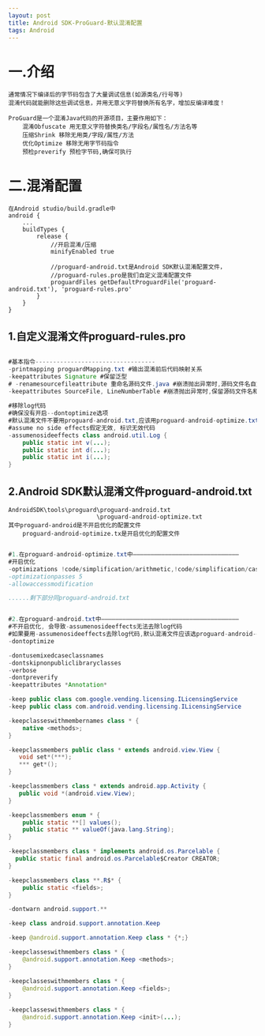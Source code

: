 ```yaml
---
layout: post
title: Android SDK-ProGuard-默认混淆配置
tags: Android
---	
```

# 一.介绍	
	通常情况下编译后的字节码包含了大量调试信息(如源类名/行号等)
	混淆代码就能删除这些调试信息，并用无意义字符替换所有名字，增加反编译难度！
	
	ProGuard是一个混淆Java代码的开源项目，主要作用如下：
		混淆Obfuscate 用无意义字符替换类名/字段名/属性名/方法名等
		压缩Shrink 移除无用类/字段/属性/方法
		优化Optimize 移除无用字节码指令
		预检preverify 预检字节码,确保可执行
	
# 二.混淆配置
	在Android studio/build.gradle中
	android {
		...
		buildTypes {
			release {
				//开启混淆/压缩
				minifyEnabled true

				//proguard-android.txt是Android SDK默认混淆配置文件，
				//proguard-rules.pro是我们自定义混淆配置文件
				proguardFiles getDefaultProguardFile('proguard-android.txt'), 'proguard-rules.pro'
			}
		}
	}	
		
## 1.自定义混淆文件proguard-rules.pro

```java

#基本指令----------------------------------
-printmapping proguardMapping.txt #输出混淆前后代码映射关系
-keepattributes Signature #保留泛型
# -renamesourcefileattribute 重命名源码文件.java #崩溃抛出异常时,源码文件名自定义
-keepattributes SourceFile, LineNumberTable #崩溃抛出异常时,保留源码文件名和源码行号
 
#移除log代码
#确保没有开启--dontoptimize选项
#默认混淆文件不要用proguard-android.txt,应该用proguard-android-optimize.txt
#assume no side effects假定无效, 标识无效代码
-assumenosideeffects class android.util.Log {
	public static int v(...);
	public static int d(...);
	public static int i(...);
}

```

## 2.Android SDK默认混淆文件proguard-android.txt
	AndroidSDK\tools\proguard\proguard-android.txt
	                         \proguard-android-optimize.txt							 
	其中proguard-android是不开启优化的配置文件
	    proguard-android-optimize.tx是开启优化的配置文件
		
```java

#1.在proguard-android-optimize.txt中——————————————————————————————
#开启优化
-optimizations !code/simplification/arithmetic,!code/simplification/cast,!field/*,!class/merging/*
-optimizationpasses 5
-allowaccessmodification

......剩下部分同proguard-android.txt

```

```java

#2.在proguard-android.txt中———————————————————————————————————————
#不开启优化, 会导致-assumenosideeffects无法去除log代码
#如果要用-assumenosideeffects去除log代码,默认混淆文件应该选proguard-android-optimize.txt
-dontoptimize 

-dontusemixedcaseclassnames
-dontskipnonpubliclibraryclasses
-verbose
-dontpreverify
-keepattributes *Annotation*

-keep public class com.google.vending.licensing.ILicensingService
-keep public class com.android.vending.licensing.ILicensingService

-keepclasseswithmembernames class * {
	native <methods>;
}

-keepclassmembers public class * extends android.view.View {
   void set*(***);
   *** get*();
}

-keepclassmembers class * extends android.app.Activity {
   public void *(android.view.View);
}

-keepclassmembers enum * {
	public static **[] values();
	public static ** valueOf(java.lang.String);
}

-keepclassmembers class * implements android.os.Parcelable {
  public static final android.os.Parcelable$Creator CREATOR;
}

-keepclassmembers class **.R$* {
	public static <fields>;
}

-dontwarn android.support.**

-keep class android.support.annotation.Keep

-keep @android.support.annotation.Keep class * {*;}

-keepclasseswithmembers class * {
	@android.support.annotation.Keep <methods>;
}

-keepclasseswithmembers class * {
	@android.support.annotation.Keep <fields>;
}

-keepclasseswithmembers class * {
	@android.support.annotation.Keep <init>(...);
}

```